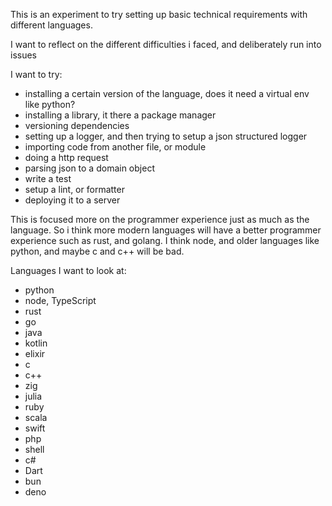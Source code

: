 This is an experiment to try setting up basic technical requirements with different languages.

I want to reflect on the different difficulties i faced, and deliberately run into issues



I want to try:
- installing a certain version of the language, does it need a virtual env like python?
- installing a library, it there a package manager
- versioning dependencies
- setting up a logger, and then trying to setup a json structured logger
- importing code from another file, or module
- doing a http request
- parsing json to a domain object
- write a test
- setup a lint, or formatter
- deploying it to a server

This is focused more on the programmer experience just as much as the language. So i think more modern languages will have a better programmer experience such as rust, and golang. I think node, and older languages like python, and maybe c and c++ will be bad.

Languages I want to look at:
- python
- node, TypeScript
- rust
- go
- java
- kotlin
- elixir
- c
- c++
- zig
- julia
- ruby
- scala
- swift
- php
- shell
- c#
- Dart
- bun
- deno


